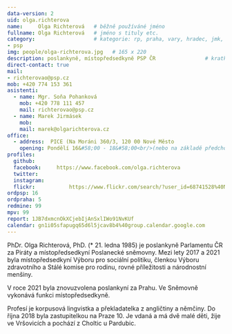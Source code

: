 ```yaml
---
data-version: 2
uid: olga.richterova
name:     Olga Richterová  	# běžně používáné jméno
fullname: Olga Richterová  	# jméno s tituly etc.
category:                 	# kategorie: rp, praha, vary, hradec, jmk, senat
- psp
img: people/olga-richterova.jpg   # 165 x 220
description: poslankyně, místopředsedkyně PSP ČR            	# kratký popis, max 160 znaků
direct-contact: true
mail:
- richterovao@psp.cz
mob: +420 774 153 361
asistenti:
  - name: Mgr. Soňa Pohanková
    mob: +420 778 111 457
    mail: richterovao@psp.cz
  - name: Marek Jirmásek
    mob: 
    mail: marek@olgarichterova.cz
office:
  - address:  PICE (Na Moráni 360/3, 120 00 Nové Město
    opening: Pondělí 16&#58;00 - 18&#58;00<br/>(nebo na základě předchozí domluvy)
profiles:
  github:       
  facebook:     https://www.facebook.com/olga.richterova
  twitter: 	
  instagram:    
  flickr:		    https://www.flickr.com/search/?user_id=68741528%40N03&sort=date-taken-desc&view_all=1&text=olga%20richterov%C3%A1
ordpsp: 16
ordpraha: 5
redmine: 99
mpv: 99
report: 1JB7dxmcnOkXCjebIjAnSxlIWo91NvKUf
calendar: gn1i05sfapugq65d6l5jcav8b4%40group.calendar.google.com
---
```


PhDr. Olga Richterová, PhD. (* 21. ledna 1985) je poslankyně Parlamentu ČR za Piráty a místopředsedkyní Poslanecké sněmovny. Mezi lety 2017 a 2021 byla místopředsedkyní Výboru pro sociální politiku, členkou Výboru zdravotního a Stálé komise pro rodinu, rovné příležitosti a národnostní menšiny. 

V roce 2021 byla znovuzvolena poslankyní za Prahu. Ve Sněmovně vykonává funkci místopředsedkyně.

Profesí je korpusová lingvistka a překladatelka z angličtiny a němčiny. Do října 2018 byla zastupitelkou na Praze 10. Je vdaná a má dvě malé děti, žije ve Vršovicích a pochází z Choltic u Pardubic.

